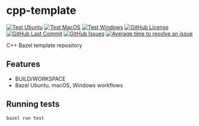 # cpp-template

[![Test Ubuntu](https://github.com/mosure/cpp-template/workflows/ubuntu/badge.svg)](https://github.com/Mosure/cpp-template/actions?query=workflow%3Aubuntu)
[![Test MacOS](https://github.com/mosure/cpp-template/workflows/macos/badge.svg)](https://github.com/Mosure/cpp-template/actions?query=workflow%3Amacos)
[![Test Windows](https://github.com/mosure/cpp-template/workflows/windows/badge.svg)](https://github.com/Mosure/cpp-template/actions?query=workflow%3Awindows)
[![GitHub License](https://img.shields.io/github/license/mosure/cpp-template)](https://raw.githubusercontent.com/mosure/cpp-template/main/LICENSE)
[![GitHub Last Commit](https://img.shields.io/github/last-commit/mosure/cpp-template)](https://github.com/mosure/cpp-template)
[![GitHub Issues](https://img.shields.io/github/issues/mosure/cpp-template)](https://github.com/mosure/cpp-template/issues)
[![Average time to resolve an issue](http://isitmaintained.com/badge/resolution/mosure/cpp-template.svg)](http://isitmaintained.com/project/mosure/cpp-template "Average time to resolve an issue")

C++ Bazel template repository

## Features
*   BUILD/WORKSPACE
*   Bazel Ubuntu, macOS, Windows workflows

## Running tests
`bazel run test`
